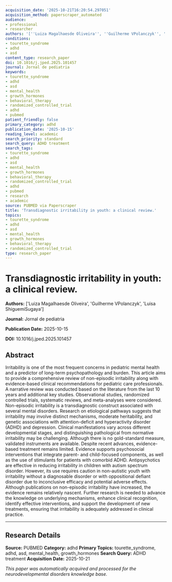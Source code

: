 ```yaml
---
acquisition_date: '2025-10-21T16:20:54.297051'
acquisition_method: paperscraper_automated
audience:
- professional
- researcher
authors: '[''Luiza Magalhaesde Oliveira'', ''Guilherme VPolanczyk'', ''Luisa ShiguemiSugaya'']'
conditions:
- tourette_syndrome
- adhd
- asd
content_type: research_paper
doi: 10.1016/j.jped.2025.101457
journal: Jornal de pediatria
keywords:
- tourette_syndrome
- adhd
- asd
- mental_health
- growth_hormones
- behavioral_therapy
- randomized_controlled_trial
- adhd
- pubmed
patient_friendly: false
primary_category: adhd
publication_date: '2025-10-15'
reading_level: academic
search_priority: standard
search_query: ADHD treatment
search_tags:
- tourette_syndrome
- adhd
- asd
- mental_health
- growth_hormones
- behavioral_therapy
- randomized_controlled_trial
- adhd
- pubmed
- research
- academic
source: PUBMED via Paperscraper
title: 'Transdiagnostic irritability in youth: a clinical review.'
topics:
- tourette_syndrome
- adhd
- asd
- mental_health
- growth_hormones
- behavioral_therapy
- randomized_controlled_trial
type: research_paper
---
```


# Transdiagnostic irritability in youth: a clinical review.

**Authors:** ['Luiza Magalhaesde Oliveira', 'Guilherme VPolanczyk', 'Luisa ShiguemiSugaya']

**Journal:** Jornal de pediatria

**Publication Date:** 2025-10-15

**DOI:** 10.1016/j.jped.2025.101457

## Abstract

Irritability is one of the most frequent concerns in pediatric mental health and a predictor of long-term psychopathology and burden. This article aims to provide a comprehensive review of non-episodic irritability along with evidence-based clinical recommendations for pediatric care professionals. A narrative review was conducted based on the literature from the last 10 years and additional key studies. Observational studies, randomized controlled trials, systematic reviews, and meta-analyses were considered. Non-episodic irritability is a transdiagnostic construct associated with several mental disorders. Research on etiological pathways suggests that irritability may involve distinct mechanisms, moderate heritability, and genetic associations with attention-deficit and hyperactivity disorder (ADHD) and depression. Clinical manifestations vary across different developmental stages, and distinguishing pathological from normative irritability may be challenging. Although there is no gold-standard measure, validated instruments are available. Despite recent advances, evidence-based treatment remains limited. Evidence supports psychosocial interventions that integrate parent- and child-focused components, as well as the use of stimulants for patients with comorbid ADHD. Antipsychotics are effective in reducing irritability in children with autism spectrum disorder. However, its use requires caution in non-autistic youth with irritability without a diagnosable disorder or with oppositional defiant disorder due to inconclusive efficacy and potential adverse effects. Although publications on non-episodic irritability have increased, the evidence remains relatively nascent. Further research is needed to advance the knowledge on underlying mechanisms, enhance clinical recognition, identify effective interventions, and support the development of new treatments, ensuring that irritability is adequately addressed in clinical practice.

---

## Research Details

**Source:** PUBMED
**Category:** adhd
**Primary Topics:** tourette_syndrome, adhd, asd, mental_health, growth_hormones
**Search Query:** ADHD treatment
**Acquisition Date:** 2025-10-21

*This paper was automatically acquired and processed for the neurodevelopmental disorders knowledge base.*
